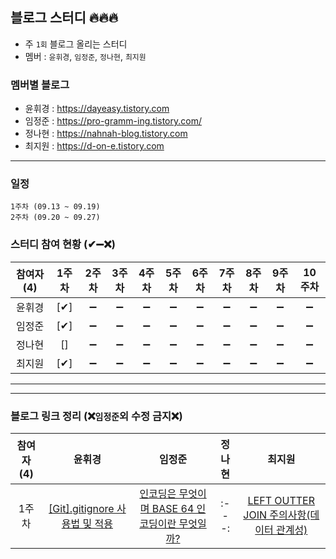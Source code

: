 ## 블로그 스터디 🔥🔥🔥 

* 주 `1회` 블로그 올리는 스터디
* 멤버 : `윤휘경`, `임정준`, `정나현`, `최지원`

    
### 멤버별 블로그
* 윤휘경 : https://dayeasy.tistory.com
* 임정준 : https://pro-gramm-ing.tistory.com/
* 정나현 : https://nahnah-blog.tistory.com
* 최지원 : https://d-on-e.tistory.com

-----

### 일정
    1주차 (09.13 ~ 09.19)
    2주차 (09.20 ~ 09.27)


### 스터디 참여 현황 (✔➖❌)
|참여자 (4)|1주차|2주차|3주차|4주차|5주차|6주차|7주차|8주차|9주차|10주차|
|:---:|:---:|:---:|:---:|:---:|:---:|:---:|:---:|:---:|:---:|:---:|
|윤휘경|[✔]|➖|➖|➖|➖|➖|➖|➖|➖|➖|➖|
|임정준|[✔]|➖|➖|➖|➖|➖|➖|➖|➖|➖|➖|
|정나현|[]|➖|➖|➖|➖|➖|➖|➖|➖|➖|➖|
|최지원|[✔]|➖|➖|➖|➖|➖|➖|➖|➖|➖|➖|

-----
---

### 블로그 링크 정리 (❌`임정준`외 수정 금지❌)
|참여자 (4)|윤휘경|임정준|정나현|최지원|
|:---:|:---:|:---:|:---:|:---:|
|1주차|[[Git].gitignore 사용법 및 적용](https://dayeasy.tistory.com/entry/Git-gitignore-%EC%82%AC%EC%9A%A9%EB%B2%95-%EB%B0%8F-%EC%A0%81%EC%9A%A9")|<a href="https://pro-gramm-ing.tistory.com/471" target="_blank">인코딩은 무엇이며 BASE 64 인코딩이란 무엇일까?</a>|:---:|<a href="https://d-on-e.tistory.com/10" target="_blank">LEFT OUTTER JOIN 주의사항(데이터 관계성)</a>|





<!-- 
|주차|[]()<br>[]()|[]()<br>[]()|[]()<br>[]()|[]()<br>[]()|
-->

